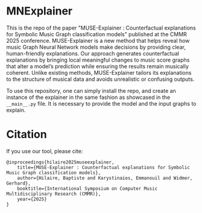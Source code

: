 # MNExplainer

This is the repo of the paper "MUSE-Explainer : Counterfactual explanations for Symbolic Music Graph classification models" published at the CMMR 2025 conference.
MUSE-Explainer is a new method that helps reveal how music Graph Neural Network models make decisions by providing clear, human-friendly explanations. Our approach generates counterfactual explanations by bringing local meaningful changes to music score graphs that alter a model’s prediction while ensuring the results remain musically coherent. Unlike existing methods, MUSE-Explainer tailors its explanations to the structure of musical data and avoids unrealistic or confusing outputs.

To use this repository, one can simply install the repo, and create an instance of the explainer in the same fashion as showcased in the ```__main__.py``` file. It is necessary to provide the model and the input graphs to explain.

# Citation

If you use our tool, please cite:

```
@inproceedings{hilaire2025museexplainer,
    title={MUSE-Explainer : Counterfactual explanations for Symbolic Music Graph classification models},
    author={Hilaire, Baptiste and Karystinaios, Emmanouil and Widmer, Gerhard},
    booktitle={International Symposium on Computer Music Multidisciplinary Research (CMMR)},
    year={2025}
}
```

